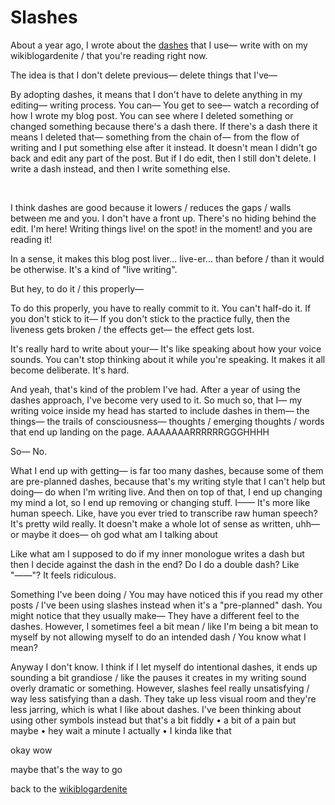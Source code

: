 # Slashes

About a year ago, I wrote about the [dashes](https://www.todepond.com/wikiblogarden/scrappy-fiddles/sharing/normalising/handwriting) that I use— write with on my wikiblogardenite / that you're reading right now.

The idea is that I don't delete previous— delete things that I've—

By adopting dashes, it means that I don't have to delete anything in my editing— writing process. You can— You get to see— watch a recording of how I wrote my blog post. You can see where I deleted something or changed something because there's a dash there. If there's a dash there it means I deleted that— something from the chain of— from the flow of writing and I put something else after it instead. It doesn't mean I didn't go back and edit any part of the post. But if I do edit, then I still don't delete. I write a dash instead, and then I write something else. 

<br>

I think dashes are good because it lowers / reduces the gaps / walls between me and you. I don't have a front up. There's no hiding behind the edit. I'm here! Writing things live! on the spot! in the moment! and you are reading it! 

In a sense, it makes this blog post liver... live-er... than before / than it would be otherwise. It's a kind of "live writing". 

But hey, to do it / this properly—

To do this properly, you have to really commit to it. You can't half-do it. If you don't stick to it— If you don't stick to the practice fully, then the liveness gets broken / the effects get— the effect gets lost. 

It's really hard to write about your— It's like speaking about how your voice sounds. You can't stop thinking about it while you're speaking. It makes it all become deliberate. It's hard. 

And yeah, that's kind of the problem I've had. After a year of using the dashes approach, I've become very used to it. So much so, that I— my writing voice inside my head has started to include dashes in them— the things— the trails of consciousness— thoughts / emerging thoughts / words that end up landing on the page. AAAAAAARRRRRRGGGHHHH

So— No.

What I end up with getting— is far too many dashes, because some of them are pre-planned dashes, because that's my writing style that I can't help but doing— do when I'm writing live. And then on top of that, I end up changing my mind a lot, so I end up removing or changing stuff. I—— It's more like human speech. Like, have you ever tried to transcribe raw human speech? It's pretty wild really. It doesn't make a whole lot of sense as written, uhh— or maybe it does— oh god what am I talking about

Like what am I supposed to do if my inner monologue writes a dash but then I decide against the dash in the end? Do I do a double dash? Like "——"? It feels ridiculous.

Something I've been doing / You may have noticed this if you read my other posts / I've been using slashes instead when it's a "pre-planned" dash. You might notice that they usually make— They have a different feel to the dashes. However, I sometimes feel a bit mean / like I'm being a bit mean to myself by not allowing myself to do an intended dash / You know what I mean?

Anyway I don't know. I think if I let myself do intentional dashes, it ends up sounding a bit grandiose / like the pauses it creates in my writing sound overly dramatic or something. However, slashes feel really unsatisfying / way less satisfying than a dash. They take up less visual room and they're less jarring, which is what I like about dashes. I've been thinking about using other symbols instead but that's a bit fiddly • a bit of a pain but maybe • hey wait a minute I actually • I kinda like that

okay wow

maybe that's the way to go

back to the [wikiblogardenite](/wikiblogardenite)
